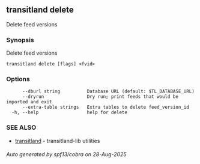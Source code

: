 ## transitland delete

Delete feed versions

### Synopsis

Delete feed versions



```
transitland delete [flags] <fvid>
```

### Options

```
      --dburl string          Database URL (default: $TL_DATABASE_URL)
      --dryrun                Dry run; print feeds that would be imported and exit
      --extra-table strings   Extra tables to delete feed_version_id
  -h, --help                  help for delete
```

### SEE ALSO

* [transitland](transitland.md)	 - transitland-lib utilities

###### Auto generated by spf13/cobra on 28-Aug-2025
